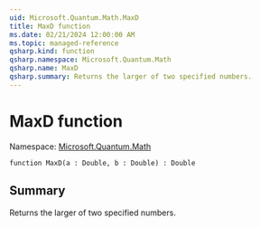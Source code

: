 ```yaml
---
uid: Microsoft.Quantum.Math.MaxD
title: MaxD function
ms.date: 02/21/2024 12:00:00 AM
ms.topic: managed-reference
qsharp.kind: function
qsharp.namespace: Microsoft.Quantum.Math
qsharp.name: MaxD
qsharp.summary: Returns the larger of two specified numbers.
---
```


# MaxD function

Namespace: [Microsoft.Quantum.Math](xref:Microsoft.Quantum.Math)

```qsharp
function MaxD(a : Double, b : Double) : Double
```

## Summary
Returns the larger of two specified numbers.
